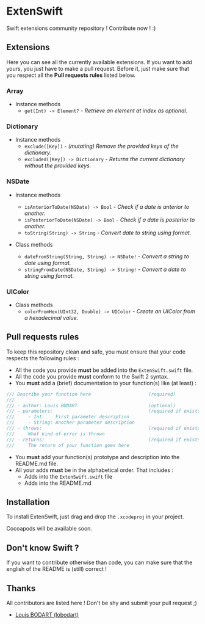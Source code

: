 # ExtenSwift
Swift extensions community repository ! Contribute now ! :)

## Extensions
Here you can see all the currently available extensions.
If you want to add yours, you just have to make a pull request. Before it, just make sure that you respect all the **Pull requests rules** listed below.
### Array
- Instance methods
  - `get(Int) -> Element?` - _Retrieve an element at index as optional._

### Dictionary
- Instance methods
  - `exclude([Key])` - _(mutating) Remove the provided keys of the dictionary._
  - `excluded([Key]) -> Dictionary` - _Returns the current dictionary without the provided keys._

### NSDate
- Instance methods
  - `isAnteriorToDate(NSDate) -> Bool` - _Check if a date is anterior to another._
  - `isPosteriorToDate(NSDate) -> Bool` - _Check if a date is posterior to another._
  - `toString(String) -> String` - _Convert date to string using format._

- Class methods
  - `dateFromString(String, String) -> NSDate!` - _Convert a string to date using format._
  - `stringFromDate(NSDate, String) -> String!` - _Convert a date to string using format._

### UIColor
- Class methods
  - `colorFromHex(UInt32, Double) -> UIColor` - _Create an UIColor from a hexadecimal value._

## Pull requests rules
To keep this repository clean and safe, you must ensure that your code respects the following rules :
- All the code you provide **must** be added into the `ExtenSwift.swift` file.
- All the code you provide **must** conform to the Swift 2 syntax.
- You **must** add a (brief) documentation to your function(s) like (at least) :
```swift
/// Describe your function here                     (required)
///
/// - author: Louis BODART                          (optional)
/// - parameters:                                   (required if exists)
///     - Int:    First parameter description
///     - String: Another parameter description
/// - throws:                                       (required if exists)
///     What kind of error is thrown
/// - returns:                                      (required if exists)
///     The return of your function goes here
```
- You **must** add your function(s) prototype and description into the README.md file.
- All your adds **must** be in the alphabetical order. That includes :
  - Adds into the `ExtenSwift.swift` file
  - Adds into the README.md

## Installation
To install ExtenSwift, just drag and drop the `.xcodeproj` in your project.

Cocoapods will be available soon.

## Don't know Swift ?
If you want to contribute otherwise than code, you can make sure that the english of the README is (still) correct !

## Thanks
All contributors are listed here ! Don't be shy and submit your pull request ;)
- [Louis BODART (lobodart)](https://www.github.com/lobodart)

